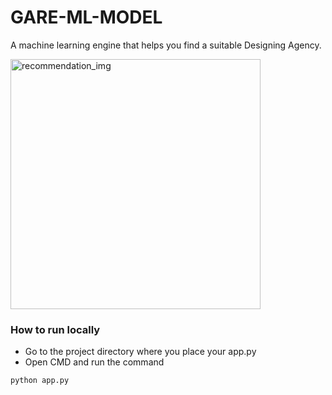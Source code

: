 # GARE-ML-MODEL
A machine learning engine that helps you find a suitable Designing Agency.

<img src="https://github.com/RajnishProgrammer/Recommendation-Engine/blob/main/DALL%C2%B7E%202025-01-10%2016.23.06%20-%20A%20simple%20and%20visually%20clean%20flowchart-style%20layout%20for%20building%20a%20modern%20recommendation%20engine.%20Include%20key%20stages_%20'Data%20Collection',%20'Data%20Preproces.jpg?raw=true" alt="recommendation_img" width="400" height="400">

### How to run locally
 - Go to the project directory where you place your app.py
 - Open CMD and run the command
```bash
python app.py
